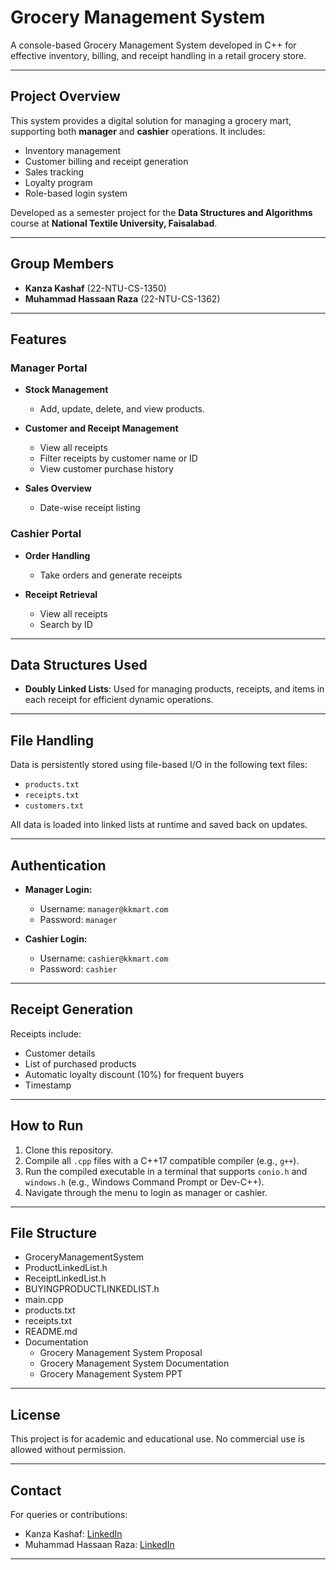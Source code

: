 
# Grocery Management System

A console-based Grocery Management System developed in C++ for effective inventory, billing, and receipt handling in a retail grocery store.

---

## Project Overview

This system provides a digital solution for managing a grocery mart, supporting both **manager** and **cashier** operations. It includes:

- Inventory management
- Customer billing and receipt generation
- Sales tracking
- Loyalty program
- Role-based login system

Developed as a semester project for the **Data Structures and Algorithms** course at **National Textile University, Faisalabad**.

---

## Group Members

- **Kanza Kashaf** (22-NTU-CS-1350)  
- **Muhammad Hassaan Raza** (22-NTU-CS-1362)

---

## Features

### Manager Portal

- **Stock Management**  
  - Add, update, delete, and view products.

- **Customer and Receipt Management**  
  - View all receipts
  - Filter receipts by customer name or ID
  - View customer purchase history

- **Sales Overview**  
  - Date-wise receipt listing

### Cashier Portal

- **Order Handling**  
  - Take orders and generate receipts

- **Receipt Retrieval**  
  - View all receipts
  - Search by ID

---

## Data Structures Used

- **Doubly Linked Lists**: Used for managing products, receipts, and items in each receipt for efficient dynamic operations.

---

## File Handling

Data is persistently stored using file-based I/O in the following text files:
- `products.txt`
- `receipts.txt`
- `customers.txt`

All data is loaded into linked lists at runtime and saved back on updates.

---

## Authentication

- **Manager Login:**  
  - Username: `manager@kkmart.com`  
  - Password: `manager`

- **Cashier Login:**  
  - Username: `cashier@kkmart.com`  
  - Password: `cashier`

---

## Receipt Generation

Receipts include:
- Customer details
- List of purchased products
- Automatic loyalty discount (10%) for frequent buyers
- Timestamp

---

## How to Run

1. Clone this repository.
2. Compile all `.cpp` files with a C++17 compatible compiler (e.g., `g++`).
3. Run the compiled executable in a terminal that supports `conio.h` and `windows.h` (e.g., Windows Command Prompt or Dev-C++).
4. Navigate through the menu to login as manager or cashier.

---

## File Structure

- GroceryManagementSystem
- ProductLinkedList.h
- ReceiptLinkedList.h
- BUYINGPRODUCTLINKEDLIST.h
- main.cpp
- products.txt
- receipts.txt
- README.md
- Documentation
    - Grocery Management System Proposal
    - Grocery Management System Documentation
    - Grocery Management System PPT

---

## License

This project is for academic and educational use. No commercial use is allowed without permission.

---

## Contact

For queries or contributions:
- Kanza Kashaf: [LinkedIn](https://www.linkedin.com/in/kanza-kashaf/)
- Muhammad Hassaan Raza: [LinkedIn](https://www.linkedin.com/in/muhammad-hassaan-raza/)

---
